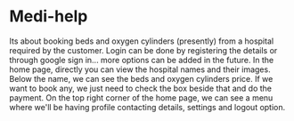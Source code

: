 # Medi-help
Its about booking beds and oxygen cylinders (presently) from a hospital required by the customer.
Login can be done by registering the details or through google sign in... more options can be added in the future.
In the home page, directly you can view the hospital names and their images. Below the name, we can see the beds and oxygen cylinders price.
If we want to book any, we just need to check the box beside that and do the payment.
On the top right corner of the home page, we can see a menu where we'll be having profile contacting details, settings and logout option.
